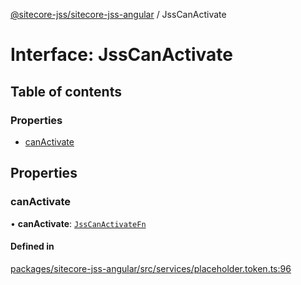 [@sitecore-jss/sitecore-jss-angular](../README.md) / JssCanActivate

# Interface: JssCanActivate

## Table of contents

### Properties

- [canActivate](JssCanActivate.md#canactivate)

## Properties

### canActivate

• **canActivate**: [`JssCanActivateFn`](JssCanActivateFn.md)

#### Defined in

[packages/sitecore-jss-angular/src/services/placeholder.token.ts:96](https://github.com/Sitecore/jss/blob/8987ca112/packages/sitecore-jss-angular/src/services/placeholder.token.ts#L96)
